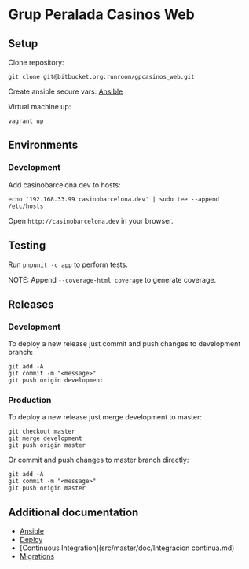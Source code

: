 # Grup Peralada Casinos Web


## Setup

Clone repository:

    git clone git@bitbucket.org:runroom/gpcasinos_web.git

Create ansible secure vars: [Ansible](src/master/doc/Ansible.md)

Virtual machine up:

    vagrant up


## Environments

### Development

Add casinobarcelona.dev to hosts:

    echo '192.168.33.99 casinobarcelona.dev' | sudo tee --append /etc/hosts

Open `http://casinobarcelona.dev` in your browser.


## Testing

Run `phpunit -c app` to perform tests.

NOTE: Append `--coverage-html coverage` to generate coverage.


## Releases

### Development

To deploy a new release just commit and push changes to development branch:

    git add -A
    git commit -m "<message>"
    git push origin development

### Production

To deploy a new release just merge development to master:

    git checkout master
    git merge development
    git push origin master

Or commit and push changes to master branch directly:

    git add -A
    git commit -m "<message>"
    git push origin master


## Additional documentation

- [Ansible](src/master/doc/Ansible.md)
- [Deploy](src/master/doc/Despliegue.md)
- [Continuous Integration](src/master/doc/Integracion continua.md)
- [Migrations](src/master/doc/Migraciones.md)
